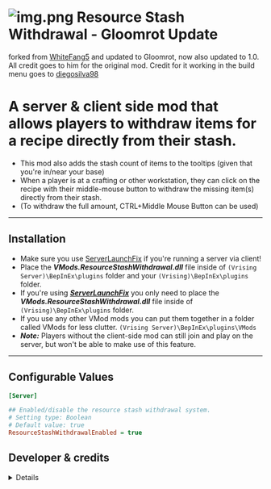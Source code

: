 # ![img.png](https://i.imgur.com/GD9JnrZ.png) Resource Stash Withdrawal - Gloomrot Update
forked from [WhiteFang5](https://github.com/WhiteFang5/VMods) and updated to Gloomrot, now also updated to 1.0.
All credit goes to him for the original mod.
Credit for it working in the build menu goes to [diegosilva98](https://github.com/diegosilva98)

# A server & client side mod that allows players to withdraw items for a recipe directly from their stash.
* This mod also adds the stash count of items to the tooltips (given that you're in/near your base)
* When a player is at a crafting or other workstation, they can click on the recipe with their middle-mouse button to withdraw the missing item(s) directly from their stash.
* (To withdraw the full amount, CTRL+Middle Mouse Button can be used)
---

## Installation
- Make sure you use [ServerLaunchFix](https://v-rising.thunderstore.io/package/Mythic/ServerLaunchFix/) if you're running a server via client!
- Place the **_VMods.ResourceStashWithdrawal.dll_** file inside of `(Vrising Server)\BepInEx\plugins` folder and your `(Vrising)\BepInEx\plugins` folder.
- If you're using <ins>**_ServerLaunchFix_**</ins> you only need to place the **_VMods.ResourceStashWithdrawal.dll_** file inside of `(Vrising)\BepInEx\plugins` folder.
- If you use any other VMod mods you can put them together in a folder called VMods for less clutter. `(Vrising Server)\BepInEx\plugins\VMods`
- **_Note:_** Players without the client-side mod can still join and play on the server, but won't be able to make use of this feature.
---
## Configurable Values
```ini
[Server]

## Enabled/disable the resource stash withdrawal system.
# Setting type: Boolean
# Default value: true
ResourceStashWithdrawalEnabled = true
```

## Developer & credits
<details>

### V rising modding discord [Discord](https://discord.gg/XY5bNtNm4w)
### Current Developer
- `skythebro/skyKDG` - Also known as realsky on discord
- `diegosilva98` - helped with getting the mod to work in the build menu as well

### Original Creator & Developer
- [WhiteFang5](https://github.com/WhiteFang5/VMods)

</details>